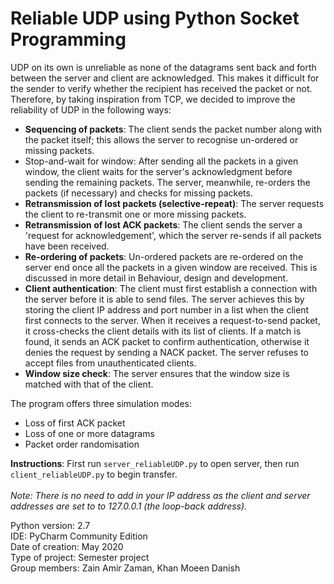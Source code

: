 # Reliable UDP using Python Socket Programming

UDP on its own is unreliable as none of the datagrams sent back and forth between the server and client are acknowledged. This makes it difficult for the sender to verify whether the recipient has received the packet or not. Therefore, by taking inspiration from TCP, we decided to improve the reliability of UDP in the following ways:
* **Sequencing of packets**: The client sends the packet number along with the packet itself; this allows the server to recognise un-ordered or missing packets.
* Stop-and-wait for window: After sending all the packets in a given window, the client waits for the server's acknowledgment before sending the remaining packets. The server, meanwhile, re-orders the packets (if necessary) and checks for missing packets.
* **Retransmission of lost packets (selective-repeat)**: The server requests the client to re-transmit one or more missing packets.
* **Retransmission of lost ACK packets**: The client sends the server a 'request for acknowledgement', which the server re-sends if all packets have been received.
* **Re-ordering of packets**: Un-ordered packets are re-ordered on the server end once all the packets in a given window are received. This is discussed in more detail in Behaviour, design and development.
* **Client authentication**: The client must first establish a connection with the server before it is able to send files. The server achieves this by storing the client IP address and port number in a list when the client first connects to the server. When it receives a request-to-send packet, it cross-checks the client details with its list of clients. If a match is found, it sends an ACK packet to confirm authentication, otherwise it denies the request by sending a NACK packet. The server refuses to accept files from unauthenticated clients.
* **Window size check**: The server ensures that the window size is matched with that of the client. 

The program offers three simulation modes:
* Loss of first ACK packet
* Loss of one or more datagrams
* Packet order randomisation

**Instructions**: First run <code>server_reliableUDP.py</code> to open server, then run <code>client_reliableUDP.py</code> to begin transfer.  
</br  >
*Note: There is no need to add in your IP address as the client and server addresses are set to to 127.0.0.1 (the loop-back address).*

Python version: 2.7  
IDE: PyCharm Community Edition  
Date of creation: May 2020  
Type of project: Semester project  
Group members: Zain Amir Zaman, Khan Moeen Danish
